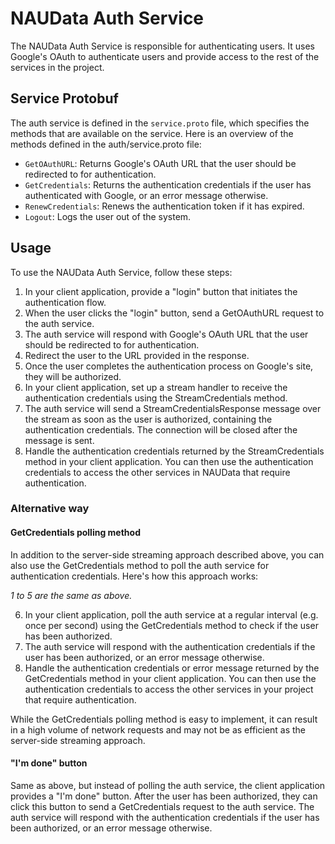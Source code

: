 # NAUData Auth Service
The NAUData Auth Service is responsible for authenticating users. It uses Google's OAuth to authenticate users and provide access to the rest of the services in the project.

## Service Protobuf
The auth service is defined in the `service.proto` file, which specifies the methods that are available on the service. Here is an overview of the methods defined in the auth/service.proto file:

- `GetOAuthURL`: Returns Google's OAuth URL that the user should be redirected to for authentication.
- `GetCredentials`: Returns the authentication credentials if the user has authenticated with Google, or an error message otherwise.
- `RenewCredentials`: Renews the authentication token if it has expired.
- `Logout`: Logs the user out of the system.

## Usage

To use the NAUData Auth Service, follow these steps:


1. In your client application, provide a "login" button that initiates the authentication flow.
2. When the user clicks the "login" button, send a GetOAuthURL request to the auth service.
3. The auth service will respond with Google's OAuth URL that the user should be redirected to for authentication.
4. Redirect the user to the URL provided in the response.
5. Once the user completes the authentication process on Google's site, they will be authorized.
6. In your client application, set up a stream handler to receive the authentication credentials using the StreamCredentials method.
7. The auth service will send a StreamCredentialsResponse message over the stream as soon as the user is authorized, containing the authentication credentials. The connection will be closed after the message is sent.
8. Handle the authentication credentials returned by the StreamCredentials method in your client application. You can then use the authentication credentials to access the other services in NAUData that require authentication.

### Alternative way

#### GetCredentials polling method
In addition to the server-side streaming approach described above, you can also use the GetCredentials method to poll the auth service for authentication credentials. Here's how this approach works:

_1 to 5 are the same as above._

6. In your client application, poll the auth service at a regular interval (e.g. once per second) using the GetCredentials method to check if the user has been authorized.
7. The auth service will respond with the authentication credentials if the user has been authorized, or an error message otherwise.
8. Handle the authentication credentials or error message returned by the GetCredentials method in your client application. You can then use the authentication credentials to access the other services in your project that require authentication.

While the GetCredentials polling method is easy to implement, it can result in a high volume of network requests and may not be as efficient as the server-side streaming approach.

#### "I'm done" button

Same as above, but instead of polling the auth service, the client application provides a "I'm done" button. After the user has been authorized, they can click this button to send a GetCredentials request to the auth service. The auth service will respond with the authentication credentials if the user has been authorized, or an error message otherwise.
